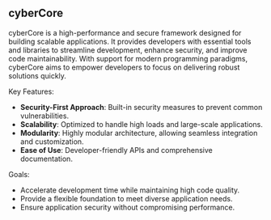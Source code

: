 ## cyberCore

cyberCore is a high-performance and secure framework designed for building scalable applications. It provides developers with essential tools and libraries to streamline development, enhance security, and improve code maintainability. With support for modern programming paradigms, cyberCore aims to empower developers to focus on delivering robust solutions quickly.

Key Features:

- **Security-First Approach**: Built-in security measures to prevent common vulnerabilities.
- **Scalability**: Optimized to handle high loads and large-scale applications.
- **Modularity**: Highly modular architecture, allowing seamless integration and customization.
- **Ease of Use**: Developer-friendly APIs and comprehensive documentation.

Goals:

- Accelerate development time while maintaining high code quality.
- Provide a flexible foundation to meet diverse application needs.
- Ensure application security without compromising performance.

